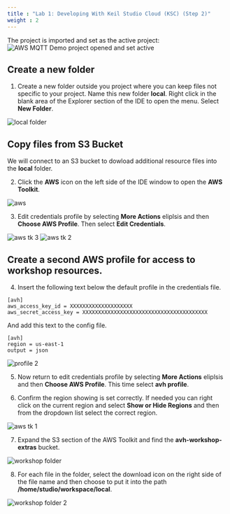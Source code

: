 ```yaml
---
title : "Lab 1: Developing With Keil Studio Cloud (KSC) (Step 2)"
weight : 2
---
```


The project is imported and set as the active project:
  ![AWS MQTT Demo project opened and set active](/static/avh_in_ksc2.png)

## Create a new folder

1. Create a new folder outside you project where you can keep files not specific to your project. Name this new folder **local**. Right click in the blank area of the Explorer section of the IDE to open the menu. Select **New Folder**.

![local folder](/static/local-folder.png)

## Copy files from S3 Bucket

We will connect to an S3 bucket to dowload additional resource files into the **local** folder.

2. Click the **AWS** icon on the left side of the IDE window to open the **AWS Toolkit**.

![aws](/static/aws-icon.png)

3. Edit credentials profile by selecting **More Actions** eliplsis and then **Choose AWS Profile**. Then select **Edit Credentials**.

![aws tk 3](/static/aws-tk-3.png)
![aws tk 2](/static/aws-tk-2.png)

## Create a second AWS profile for access to workshop resources.

4. Insert the following text below the default profile in the credentials file.

```text
[avh]
aws_access_key_id = XXXXXXXXXXXXXXXXXXXX
aws_secret_access_key = XXXXXXXXXXXXXXXXXXXXXXXXXXXXXXXXXXXXXXXX
```

And add this text to the config file.

```text
[avh]
region = us-east-1
output = json
```

![profile 2](/static/profile-2.png)

5. Now return to edit credentials profile by selecting **More Actions** eliplsis and then **Choose AWS Profile**. This time select **avh profile**.


6. Confirm the region showing is set correctly. If needed you can right click on the current region and select **Show or Hide Regions** and then from the dropdown list select the correct region.

![aws tk 1](/static/aws-tk-1.png)

7. Expand the S3 section of the AWS Toolkit and find the **avh-workshop-extras** bucket.

![workshop folder](/static/workshop-folder.png)

8. For each file in the folder, select the download icon on the right side of the file name and then choose to put it into the path **/home/studio/workspace/local**.

![workshop folder 2](/static/workshop-folder-2.png)

